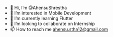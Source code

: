 - 👋 Hi, I’m @AhensuShrestha
- 👀 I’m interested in Mobile Development
- 🌱 I’m currently learning Flutter
- 💞️ I’m looking to collaborate on Internship
- 📫 How to reach me ahensu.stha12@gmail.com

<!---
AhensuShrestha/AhensuShrestha is a ✨ special ✨ repository because its `README.md` (this file) appears on your GitHub profile.
You can click the Preview link to take a look at your changes.
--->
